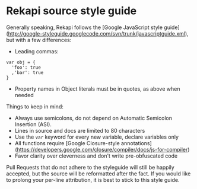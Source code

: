 # Rekapi source style guide

Generally speaking, Rekapi follows the [Google JavaScript style guide]
(http://google-styleguide.googlecode.com/svn/trunk/javascriptguide.xml), but
with a few differences:

  * Leading commas:

````
var obj = {
  'foo': true
  ,'bar': true
}
````

  * Property names in Object literals must be in quotes, as above
  when  needed

Things to keep in mind:

  * Always use semicolons, do not depend on Automatic Semicolon Insertion
  (ASI).
  * Lines in source and docs are limited to 80 characters
  * Use the `var` keyword for every new variable, declare variables only
  * All functions require [Google Closure-style annotations]
  (https://developers.google.com/closure/compiler/docs/js-for-compiler)
  * Favor clarity over cleverness and don't write pre-obfuscated code

Pull Requests that do not adhere to the styleguide will still be happily
accepted, but the source will be reformatted after the fact.  If you would like
to prolong your per-line attribution, it is best to stick to this style guide.

